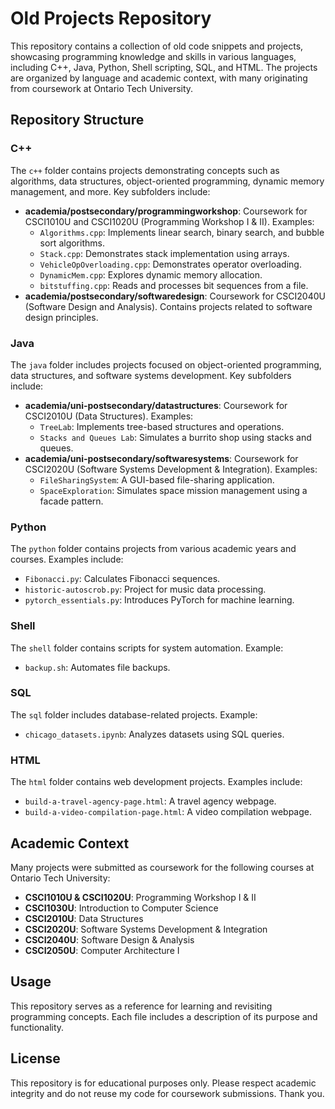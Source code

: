 # Old Projects Repository

This repository contains a collection of old code snippets and projects, showcasing programming knowledge and skills in various languages, including C++, Java, Python, Shell scripting, SQL, and HTML. The projects are organized by language and academic context, with many originating from coursework at Ontario Tech University.

## Repository Structure

### C++
The `c++` folder contains projects demonstrating concepts such as algorithms, data structures, object-oriented programming, dynamic memory management, and more. Key subfolders include:
- **academia/postsecondary/programmingworkshop**: Coursework for CSCI1010U and CSCI1020U (Programming Workshop I & II). Examples:
  - `Algorithms.cpp`: Implements linear search, binary search, and bubble sort algorithms.
  - `Stack.cpp`: Demonstrates stack implementation using arrays.
  - `VehicleOpOverloading.cpp`: Demonstrates operator overloading.
  - `DynamicMem.cpp`: Explores dynamic memory allocation.
  - `bitstuffing.cpp`: Reads and processes bit sequences from a file.
- **academia/postsecondary/softwaredesign**: Coursework for CSCI2040U (Software Design and Analysis). Contains projects related to software design principles.

### Java
The `java` folder includes projects focused on object-oriented programming, data structures, and software systems development. Key subfolders include:
- **academia/uni-postsecondary/datastructures**: Coursework for CSCI2010U (Data Structures). Examples:
  - `TreeLab`: Implements tree-based structures and operations.
  - `Stacks and Queues Lab`: Simulates a burrito shop using stacks and queues.
- **academia/uni-postsecondary/softwaresystems**: Coursework for CSCI2020U (Software Systems Development & Integration). Examples:
  - `FileSharingSystem`: A GUI-based file-sharing application.
  - `SpaceExploration`: Simulates space mission management using a facade pattern.

### Python
The `python` folder contains projects from various academic years and courses. Examples include:
- `Fibonacci.py`: Calculates Fibonacci sequences.
- `historic-autoscrob.py`: Project for music data processing.
- `pytorch_essentials.py`: Introduces PyTorch for machine learning.

### Shell
The `shell` folder contains scripts for system automation. Example:
- `backup.sh`: Automates file backups.

### SQL
The `sql` folder includes database-related projects. Example:
- `chicago_datasets.ipynb`: Analyzes datasets using SQL queries.

### HTML
The `html` folder contains web development projects. Examples include:
- `build-a-travel-agency-page.html`: A travel agency webpage.
- `build-a-video-compilation-page.html`: A video compilation webpage.

## Academic Context
Many projects were submitted as coursework for the following courses at Ontario Tech University:
- **CSCI1010U & CSCI1020U**: Programming Workshop I & II
- **CSCI1030U**: Introduction to Computer Science
- **CSCI2010U**: Data Structures
- **CSCI2020U**: Software Systems Development & Integration
- **CSCI2040U**: Software Design & Analysis
- **CSCI2050U**: Computer Architecture I

## Usage
This repository serves as a reference for learning and revisiting programming concepts. Each file includes a description of its purpose and functionality.

## License
This repository is for educational purposes only. Please respect academic integrity and do not reuse my code for coursework submissions. Thank you.